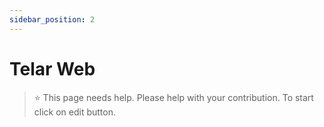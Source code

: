 ```yaml
---
sidebar_position: 2
---
```



# Telar Web

 > ⭐️ This page needs help. Please help with your contribution. To start click on edit button.
